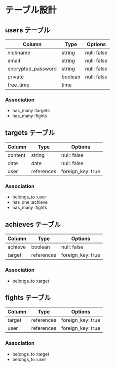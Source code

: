 # テーブル設計

## users テーブル

| Column             | Type     | Options     |
| --------           | ------   | ----------- |
| nickname           | string   | null: false |
| email              | string   | null: false |
| encrypted_password | string   | null: false |
| private            | boolean  | null: false |
| free_time          | time     |             |

### Association

- has_many :targets
- has_many :fights

## targets テーブル

| Column       | Type       | Options           |
| ------       | ------     | -----------       |
| content      | string     | null: false       |
| date         | date       | null: false       |
| user         | references | foreign_key: true |

### Association

- belongs_to :user
- has_one    :achieve
- has_many   :fights

## achieves テーブル

| Column        | Type       | Options           |
| -------       | ---------- | ----------------- |
| achieve       | boolean    | null: false       |
| target        | references | foreign_key: true |

### Association

- belongs_to :target

## fights テーブル

| Column        | Type       | Options           |
| -------       | ---------- | ----------------- |
| target        | references | foreign_key: true |
| user          | references | foreign_key: true |

### Association

- belongs_to :target
- belongs_to :user
